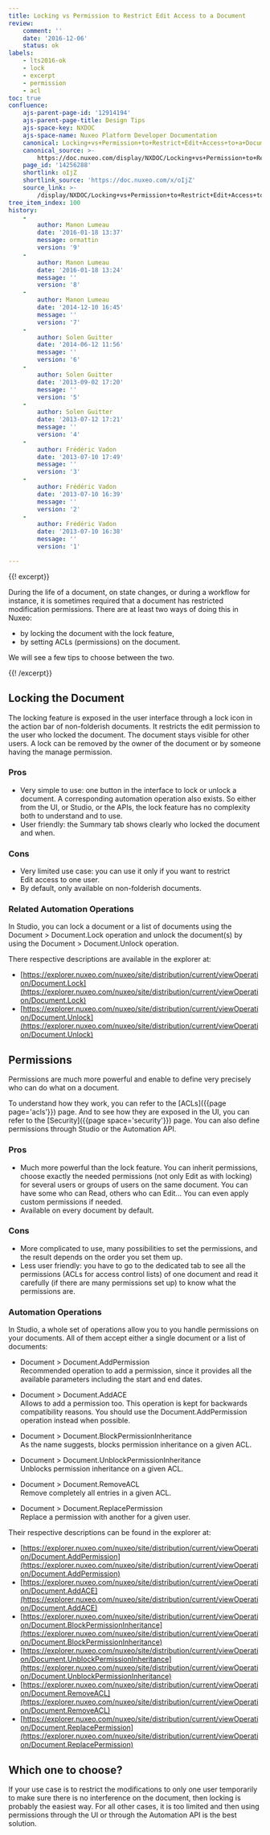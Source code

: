 ```yaml
---
title: Locking vs Permission to Restrict Edit Access to a Document
review:
    comment: ''
    date: '2016-12-06'
    status: ok
labels:
    - lts2016-ok
    - lock
    - excerpt
    - permission
    - acl
toc: true
confluence:
    ajs-parent-page-id: '12914194'
    ajs-parent-page-title: Design Tips
    ajs-space-key: NXDOC
    ajs-space-name: Nuxeo Platform Developer Documentation
    canonical: Locking+vs+Permission+to+Restrict+Edit+Access+to+a+Document
    canonical_source: >-
        https://doc.nuxeo.com/display/NXDOC/Locking+vs+Permission+to+Restrict+Edit+Access+to+a+Document
    page_id: '14256288'
    shortlink: oIjZ
    shortlink_source: 'https://doc.nuxeo.com/x/oIjZ'
    source_link: >-
        /display/NXDOC/Locking+vs+Permission+to+Restrict+Edit+Access+to+a+Document
tree_item_index: 100
history:
    -
        author: Manon Lumeau
        date: '2016-01-18 13:37'
        message: ormattin
        version: '9'
    -
        author: Manon Lumeau
        date: '2016-01-18 13:24'
        message: ''
        version: '8'
    -
        author: Manon Lumeau
        date: '2014-12-10 16:45'
        message: ''
        version: '7'
    -
        author: Solen Guitter
        date: '2014-06-12 11:56'
        message: ''
        version: '6'
    -
        author: Solen Guitter
        date: '2013-09-02 17:20'
        message: ''
        version: '5'
    -
        author: Solen Guitter
        date: '2013-07-12 17:21'
        message: ''
        version: '4'
    -
        author: Frédéric Vadon
        date: '2013-07-10 17:49'
        message: ''
        version: '3'
    -
        author: Frédéric Vadon
        date: '2013-07-10 16:39'
        message: ''
        version: '2'
    -
        author: Frédéric Vadon
        date: '2013-07-10 16:38'
        message: ''
        version: '1'

---
```

{{! excerpt}}

During the life of a document, on state changes, or during a workflow for instance, it is sometimes required that a document has restricted modification permissions. There are at least two ways of doing this in Nuxeo:

*   by locking the document with the lock feature,
*   by setting ACLs (permissions) on the document.

We will see a few tips to choose between the two.

{{! /excerpt}}

## Locking the Document

The locking feature is exposed in the user interface through a lock icon in the action bar of non-folderish documents. It restricts the edit&nbsp;permission to the user who locked the document. The document stays visible for other users. A lock can be removed by the owner of the document or by someone having the manage permission.

### Pros

*   Very simple to use: one button in the interface to lock or unlock a document. A corresponding automation operation also exists. So either from the UI, or Studio, or the APIs, the lock feature has no complexity both to understand and to use.
*   User friendly: the Summary tab shows clearly who locked the document and when.

### Cons

*   Very limited use case: you can use it only if you want to restrict Edit&nbsp;access to one user.
*   By default, only available on non-folderish documents.

### Related Automation Operations

In Studio, you can lock a document or a list of documents using the Document > Document.Lock operation and unlock the document(s) by using the Document > Document.Unlock operation.

There respective descriptions are available in the explorer at:

*   [https://explorer.nuxeo.com/nuxeo/site/distribution/current/viewOperation/Document.Lock](https://explorer.nuxeo.com/nuxeo/site/distribution/current/viewOperation/Document.Lock)
*   [https://explorer.nuxeo.com/nuxeo/site/distribution/current/viewOperation/Document.Unlock](https://explorer.nuxeo.com/nuxeo/site/distribution/current/viewOperation/Document.Unlock)

## Permissions

Permissions are much more powerful and enable to define very precisely who can do what on a document.

To understand how they work, you can refer to the [ACLs]({{page page='acls'}}) page. And to see how they are exposed in the UI, you can refer to the [Security]({{page space='security'}}) page. You can also define permissions through Studio or the Automation API.

### Pros

*   Much more powerful than the lock feature. You can inherit permissions, choose exactly the needed permissions (not only Edit&nbsp;as with locking) for several users or groups of users on the same document. You can have some who can Read, others who can Edit... You can even apply custom permissions if needed.
*   Available on every document by default.

### Cons

*   More complicated to use, many possibilities to set the permissions, and the result depends on the order you set them up.
*   Less user friendly: you have to go to the dedicated tab to see all the permissions (ACLs for access control lists) of one document and read it carefully (if there are many permissions set up) to know what the permissions are.

### Automation Operations

In Studio, a whole set of operations allow you to you handle permissions on your documents. All of them accept either a single document or a list of documents:

- Document > Document.AddPermission
<br />Recommended operation to add a permission, since it provides all the available parameters including the start and end dates.

- Document > Document.AddACE
<br />Allows to add a permission too. This operation is kept for backwards compatibility reasons. You should use the Document.AddPermission operation instead when possible.

- Document > Document.BlockPermissionInheritance
<br />As the name suggests, blocks permission inheritance on a given ACL.

- Document > Document.UnblockPermissionInheritance
<br />Unblocks permission inheritance on a given ACL.

- Document > Document.RemoveACL
<br />Remove completely all entries in a given ACL.

- Document > Document.ReplacePermission
<br />Replace a permission with another for a given user.

Their respective descriptions can be found in the explorer at:

*   [https://explorer.nuxeo.com/nuxeo/site/distribution/current/viewOperation/Document.AddPermission](https://explorer.nuxeo.com/nuxeo/site/distribution/current/viewOperation/Document.AddPermission)
*   [https://explorer.nuxeo.com/nuxeo/site/distribution/current/viewOperation/Document.AddACE](https://explorer.nuxeo.com/nuxeo/site/distribution/current/viewOperation/Document.AddACE)
*   [https://explorer.nuxeo.com/nuxeo/site/distribution/current/viewOperation/Document.BlockPermissionInheritance](https://explorer.nuxeo.com/nuxeo/site/distribution/current/viewOperation/Document.BlockPermissionInheritance)
*   [https://explorer.nuxeo.com/nuxeo/site/distribution/current/viewOperation/Document.UnblockPermissionInheritance](https://explorer.nuxeo.com/nuxeo/site/distribution/current/viewOperation/Document.UnblockPermissionInheritance)
*   [https://explorer.nuxeo.com/nuxeo/site/distribution/current/viewOperation/Document.RemoveACL](https://explorer.nuxeo.com/nuxeo/site/distribution/current/viewOperation/Document.RemoveACL)
*   [https://explorer.nuxeo.com/nuxeo/site/distribution/current/viewOperation/Document.ReplacePermission](https://explorer.nuxeo.com/nuxeo/site/distribution/current/viewOperation/Document.ReplacePermission)

## Which one to choose?

If your use case is to restrict the modifications to only one user temporarily to make sure there is no interference on the document, then locking is probably the easiest way. For all other cases, it is too limited and then using permissions through the UI or through the Automation API is the best solution.

&nbsp;
